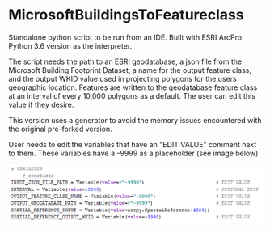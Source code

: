 # MicrosoftBuildingsToFeatureclass

Standalone python script to be run from an IDE. Built with ESRI ArcPro Python 3.6 version as the interpreter.

The script needs the path to an ESRI geodatabase, a json file from the Microsoft Building Footprint 
Dataset, a name for the output feature class, and the output WKID value used in projecting polygons for the users
geographic location. Features are written to the geodatabase feature class at an interval of every 10,000 polygons
as a default. The user can edit this value if they desire.

This version uses a generator to avoid the memory issues encountered with the original pre-forked version.

User needs to edit the variables that have an "EDIT VALUE" comment next to them. These variables have a -9999 as a 
placeholder (see image below). 

![Where to edit the script.](https://github.com/CJuice/MicrosoftBuildingsToFeatureclass/blob/master/WhereToEdit.PNG)